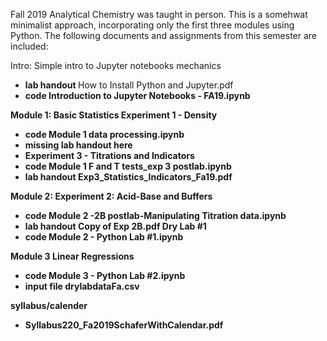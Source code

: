 Fall 2019 Analytical Chemistry was taught in person. This is a somehwat minimalist approach, incorporating only the first three modules using Python. 
The following documents and assignments from this semester are included:

Intro: Simple intro to Jupyter notebooks mechanics 
* <b> lab handout </b> How to Install Python and Jupyter.pdf 
* <b> code <b> Introduction to Jupyter Notebooks - FA19.ipynb

Module 1: Basic Statistics
Experiment 1 - Density 
* <b> code </b> Module 1 data processing.ipynb 
* <b> missing lab handout here </b>
* Experiment 3 - Titrations and Indicators 
* <b> code </b> Module 1 F and T tests_exp 3 postlab.ipynb 
* <b> lab handout </b> Exp3_Statistics_Indicators_Fa19.pdf

Module 2: 
Experiment 2: Acid-Base and Buffers 
* <b> code </b> Module 2 -2B postlab-Manipulating Titration data.ipynb 
* <b> lab handout </b> Copy of Exp 2B.pdf
Dry Lab #1 
* <b> code </b> Module 2 - Python Lab #1.ipynb 

Module 3 Linear Regressions
* <b> code </b> Module 3 - Python Lab #2.ipynb 
* <b> input file </b> drylabdataFa.csv

syllabus/calender
* Syllabus220_Fa2019SchaferWithCalendar.pdf

